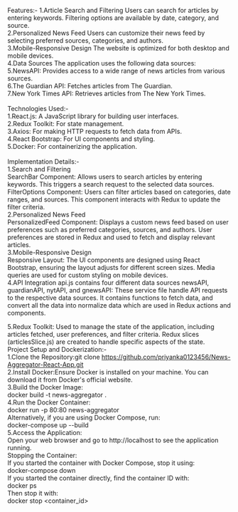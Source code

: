 Features:-
1.Article Search and Filtering Users can search for articles by entering keywords. Filtering options are available by date, category, and source.<br>
2.Personalized News Feed Users can customize their news feed by selecting preferred sources, categories, and authors.<br>
3.Mobile-Responsive Design The website is optimized for both desktop and mobile devices.<br>
4.Data Sources The application uses the following data sources:<br>
5.NewsAPI: Provides access to a wide range of news articles from various sources.<br>
6.The Guardian API: Fetches articles from The Guardian.<br>
7.New York Times API: Retrieves articles from The New York Times.<br>
<br>
Technologies Used:-<br>
1.React.js: A JavaScript library for building user interfaces.<br>
2.Redux Toolkit: For state management.<br>
3.Axios: For making HTTP requests to fetch data from APIs.<br>
4.React Bootstrap: For UI components and styling.<br>
5.Docker: For containerizing the application.<br>
<br>
Implementation Details:-<br>
1.Search and Filtering<br>
SearchBar Component: Allows users to search articles by entering keywords. This triggers a search request to the selected data sources.<br>
FilterOptions Component: Users can filter articles based on categories, date ranges, and sources. This component interacts with Redux to update the filter criteria.<br>
2.Personalized News Feed<br>
PersonalizedFeed Component: Displays a custom news feed based on user preferences such as preferred categories, sources, and authors. User preferences are stored in Redux and used to fetch and display relevant articles.<br>
3.Mobile-Responsive Design<br>
Responsive Layout: The UI components are designed using React Bootstrap, ensuring the layout adjusts for different screen sizes. Media queries are used for custom styling on mobile devices.<br>
4.API Integration
api.js contains four different data sources newsAPI, guardianAPI, nytAPI, and gnewsAPI: These service file handle API requests to the respective data sources. It contains functions to fetch data, and convert all the data into normalize data which are used in Redux actions and components.<br>

5.Redux Toolkit: Used to manage the state of the application, including articles fetched, user preferences, and filter criteria. Redux slices (articlesSlice.js) are created to handle specific aspects of the state.
<br>
Project Setup and Dockerization:-<br>
1.Clone the Repository:git clone https://github.com/priyanka0123456/News-Aggregator-React-App.git<br>
2.Install Docker:Ensure Docker is installed on your machine. You can download it from Docker's official website.<br>
3.Build the Docker Image:<br>
docker build -t news-aggregator .<br>
4.Run the Docker Container:<br>
docker run -p 80:80 news-aggregator<br>
Alternatively, if you are using Docker Compose, run:<br>
docker-compose up --build<br>
5.Access the Application:<br>
Open your web browser and go to http://localhost to see the application running.<br>
Stopping the Container:<br>
If you started the container with Docker Compose, stop it using:<br>
docker-compose down<br>
If you started the container directly, find the container ID with:<br>
docker ps<br>
Then stop it with:<br>
docker stop <container_id><br>

